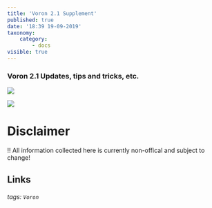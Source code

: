 ```yaml
---
title: 'Voron 2.1 Supplement'
published: true
date: '18:39 19-09-2019'
taxonomy:
    category:
        - docs
visible: true
---
```


### 
### Voron 2.1 Updates, tips and tricks, etc.

![](https://i.imgur.com/aPME4Hj.png)

![](https://i.imgur.com/TpwzACo.jpg)



# Disclaimer

!! All information collected here is currently non-offical and subject to change!


Links
---

###### tags: `Voron`
